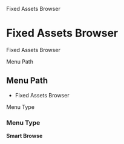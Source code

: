 
Fixed Assets Browser
# Fixed Assets Browser


Fixed Assets Browser

Menu Path
## Menu Path



- Fixed Assets Browser

Menu Type
### Menu Type

**Smart Browse**

